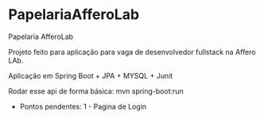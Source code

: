 # PapelariaAfferoLab

Papelaria AfferoLab 

Projeto feito para aplicação para vaga de desenvolvedor fullstack na Affero LAb.

Aplicação em Spring Boot + JPA + MYSQL + Junit

Rodar esse api de forma básica:
mvn spring-boot:run

- Pontos pendentes:
 1 - Pagina de Login
